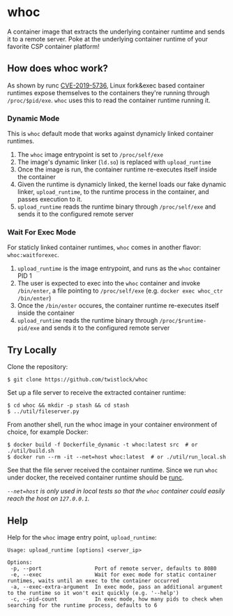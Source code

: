 # whoc
A container image that extracts the underlying container runtime and sends it to a remote server.
Poke at the underlying container runtime of your favorite CSP container platform!


## How does whoc work?
As shown by runc [CVE-2019-5736](https://unit42.paloaltonetworks.com/breaking-docker-via-runc-explaining-cve-2019-5736/), Linux fork&exec based container runtimes expose themselves to the containers they're running through `/proc/$pid/exe`. `whoc` uses this to read the container runtime running it.

### Dynamic Mode
This is `whoc` default mode that works against dynamicly linked container runtimes.

1. The `whoc` image entrypoint is set to `/proc/self/exe`
2. The image's dynamic linker (`ld.so`) is replaced with `upload_runtime`
3. Once the image is run, the container runtime re-executes itself inside the container
4. Given the runtime is dynamicly linked, the kernel loads our fake dynamic linker, `upload_runtime`, to the runtime process in the container, and passes execution to it. 
5. `upload_runtime` reads the runtime binary through `/proc/self/exe` and sends it to the configured remote server

### Wait For Exec Mode
For staticly linked container runtimes, `whoc` comes in another flavor: `whoc:waitforexec`.

1. `upload_runtime` is the image entrypoint, and runs as the `whoc` container PID 1
2. The user is expected to exec into the `whoc` container and invoke `/bin/enter`, a file pointing to `/proc/self/exe` (e.g. `docker exec whoc_ctr /bin/enter`)
3. Once the `/bin/enter` occures, the container runtime re-executes itself inside the container
4. `upload_runtime` reads the runtime binary through `/proc/$runtime-pid/exe` and sends it to the configured remote server

## Try Locally
Clone the repository:
```console
$ git clone https://github.com/twistlock/whoc
```
Set up a file server to receive the extracted container runtime:
```console
$ cd whoc && mkdir -p stash && cd stash
$ ../util/fileserver.py 
```
From another shell, run the whoc image in your container environment of choice, for example Docker:
```console
$ docker build -f Dockerfile_dynamic -t whoc:latest src  # or ./util/build.sh
$ docker run --rm -it --net=host whoc:latest  # or ./util/run_local.sh
```
See that the file server received the container runtime. Since we run `whoc` under docker, the received container runtime should be [runc](https://github.com/opencontainers/runc). 

*`--net=host` is only used in local tests so that the `whoc` container could easily reach the host on `127.0.0.1`.*


## Help
Help for the `whoc` image entry point, `upload_runtime`:
```
Usage: upload_runtime [options] <server_ip>

Options:
 -p, --port                 Port of remote server, defaults to 8080
 -e, --exec                 Wait for exec mode for static container runtimes, waits until an exec to the container occurred
 -a, --exec-extra-argument  In exec mode, pass an additional argument to the runtime so it won't exit quickly (e.g. '--help')
 -c, --pid-count            In exec mode, how many pids to check when searching for the runtime process, defaults to 6
```
